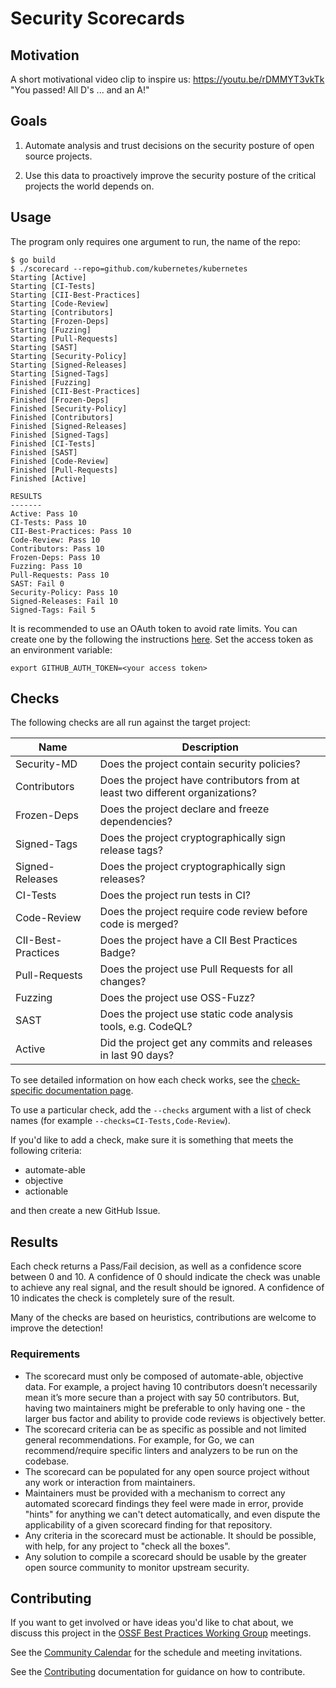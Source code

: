 # Security Scorecards

## Motivation

A short motivational video clip to inspire us: https://youtu.be/rDMMYT3vkTk "You passed! All D's ... and an A!"

## Goals
1. Automate analysis and trust decisions on the security posture of open source projects. 

1. Use this data to proactively improve the security posture of the critical projects the world depends on.

## Usage

The program only requires one argument to run, the name of the repo:

```shell
$ go build
$ ./scorecard --repo=github.com/kubernetes/kubernetes
Starting [Active]
Starting [CI-Tests]
Starting [CII-Best-Practices]
Starting [Code-Review]
Starting [Contributors]
Starting [Frozen-Deps]
Starting [Fuzzing]
Starting [Pull-Requests]
Starting [SAST]
Starting [Security-Policy]
Starting [Signed-Releases]
Starting [Signed-Tags]
Finished [Fuzzing]
Finished [CII-Best-Practices]
Finished [Frozen-Deps]
Finished [Security-Policy]
Finished [Contributors]
Finished [Signed-Releases]
Finished [Signed-Tags]
Finished [CI-Tests]
Finished [SAST]
Finished [Code-Review]
Finished [Pull-Requests]
Finished [Active]

RESULTS
-------
Active: Pass 10
CI-Tests: Pass 10
CII-Best-Practices: Pass 10
Code-Review: Pass 10
Contributors: Pass 10
Frozen-Deps: Pass 10
Fuzzing: Pass 10
Pull-Requests: Pass 10
SAST: Fail 0
Security-Policy: Pass 10
Signed-Releases: Fail 10
Signed-Tags: Fail 5
```

It is recommended to use an OAuth token to avoid rate limits.
You can create one by the following the instructions
[here](https://docs.github.com/en/free-pro-team@latest/developers/apps/about-apps#personal-access-tokens).
Set the access token as an environment variable:

```shell
export GITHUB_AUTH_TOKEN=<your access token>
```

## Checks

The following checks are all run against the target project:

| Name  | Description |
|---|---|
| Security-MD | Does the project contain security policies? |
| Contributors  | Does the project have contributors from at least two different organizations? |
| Frozen-Deps | Does the project declare and freeze dependencies? |
| Signed-Tags | Does the project cryptographically sign release tags? |
| Signed-Releases | Does the project cryptographically sign releases? |
| CI-Tests | Does the project run tests in CI? |
| Code-Review | Does the project require code review before code is merged? |
| CII-Best-Practices | Does the project have a CII Best Practices Badge? |
| Pull-Requests | Does the project use Pull Requests for all changes? |
| Fuzzing | Does the project use OSS-Fuzz? |
| SAST | Does the project use static code analysis tools, e.g. CodeQL? |
| Active | Did the project get any commits and releases in last 90 days? |

To see detailed information on how each check works, see the [check-specific documentation page](checks.md).

To use a particular check, add the `--checks` argument with a list of check
names (for example `--checks=CI-Tests,Code-Review`).

If you'd like to add a check, make sure it is something that meets the following criteria:
* automate-able 
* objective
* actionable

and then create a new GitHub Issue.

## Results

Each check returns a Pass/Fail decision, as well as a confidence score between 0 and 10.
A confidence of 0 should indicate the check was unable to achieve any real signal, and the result
should be ignored.
A confidence of 10 indicates the check is completely sure of the result.

Many of the checks are based on heuristics, contributions are welcome to improve the detection!

### Requirements
* The scorecard must only be composed of automate-able, objective data. For example, a project having 10 contributors doesn’t necessarily mean it’s more secure than a project with say 50 contributors. But, having two maintainers might be preferable to only having one -  the larger bus factor and ability to provide code reviews is objectively better.
* The scorecard criteria can be as specific as possible and not limited general recommendations. For example, for Go, we can recommend/require specific linters and analyzers to be run on the codebase.
* The scorecard can be populated for any open source project without any work or interaction from maintainers. 
* Maintainers must be provided with a mechanism to correct any automated scorecard findings they feel were made in error, provide "hints" for anything we can't detect automatically, and even dispute the applicability of a given scorecard finding for that repository.
* Any criteria in the scorecard must be actionable. It should be possible, with help, for any project to "check all the boxes".
* Any solution to compile a scorecard should be usable by the greater open source community to monitor upstream security.

## Contributing

If you want to get involved or have ideas you'd like to chat about, we discuss this project in the [OSSF Best Practices Working Group](https://github.com/ossf/wg-best-practices-os-developers) meetings.

See the [Community Calendar](https://calendar.google.com/calendar?cid=czYzdm9lZmhwNWk5cGZsdGI1cTY3bmdwZXNAZ3JvdXAuY2FsZW5kYXIuZ29vZ2xlLmNvbQ) for the schedule and meeting invitations.

See the [Contributing](CONTRIBUTING.md) documentation for guidance on how to contribute.
